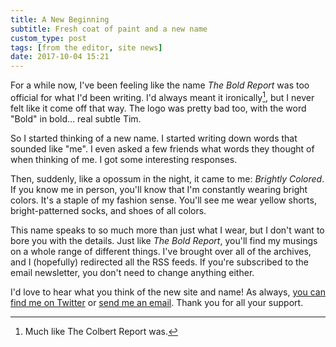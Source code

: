 ```yaml
---
title: A New Beginning
subtitle: Fresh coat of paint and a new name
custom_type: post
tags: [from the editor, site news]
date: 2017-10-04 15:21
---
```


For a while now, I've been feeling like the name *The Bold Report* was too official for what I'd been writing. I'd always meant it ironically[^ironically], but I never felt like it come off that way. The logo was pretty bad too, with the word "Bold" in bold… real subtle Tim.

So I started thinking of a new name. I started writing down words that sounded like "me". I even asked a few friends what words they thought of when thinking of me. I got some interesting responses.

Then, suddenly, like a opossum in the night, it came to me: *Brightly Colored*. If you know me in person, you'll know that I'm constantly wearing bright colors. It's a staple of my fashion sense. You'll see me wear yellow shorts, bright-patterned socks, and shoes of all colors.

This name speaks to so much more than just what I wear, but I don't want to bore you with the details. Just like *The Bold Report*, you'll find my musings on a whole range of different things. I've brought over all of the archives, and I (hopefully) redirected all the RSS feeds. If you're subscribed to the email newsletter, you don't need to change anything either.

I'd love to hear what you think of the new site and name! As always, [you can find me on Twitter](https://twitter.com/smithtimmytim) or [send me an email](mailto:tim@brightlycolored.org). Thank you for all your support.

[^ironically]: Much like The Colbert Report was.